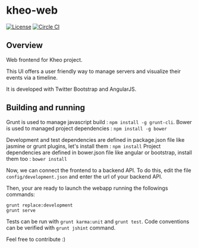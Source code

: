 # kheo-web
[![License](http://img.shields.io/:license-mit-blue.svg)](http://doge.mit-license.org)
[![Circle CI](https://circleci.com/gh/kheo-ops/kheo-core/tree/master.svg?style=shield)](https://circleci.com/gh/kheo-ops/kheo-web)

## Overview
Web frontend for Kheo project. 

This UI offers a user friendly way to manage servers and visualize their events via a timeline. 

It is developed with Twitter Bootstrap and AngularJS.

## Building and running
Grunt is used to manage javascript build : `npm install -g grunt-cli`.
Bower is used to managed project dependencies : `npm install -g bower`

Development and test dependencies are defined in package.json file like jasmine or grunt plugins, let's install them : `npm install`
Project dependencies are defined in bower.json file like angular or bootstrap, install them too : `bower install`

Now, we can connect the frontend to a backend API. To do this, edit the file `config/development.json` and enter the url of your backend API.

Then, your are ready to launch the webapp running the followings commands:
```
grunt replace:development
grunt serve
```

Tests can be run with `grunt karma:unit` and `grunt test`.
Code conventions can be verified with `grunt jshint` command.

Feel free to contribute :)
